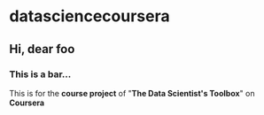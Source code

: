 # datasciencecoursera

## Hi, dear foo

### This is a bar...

This is for the **course project** of "**The Data Scientist's Toolbox**" on **Coursera**
